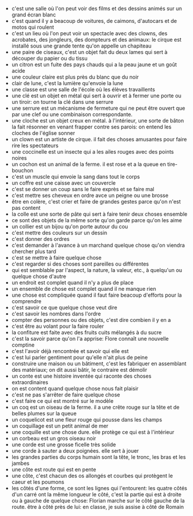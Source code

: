 - c'est une salle où l'on peut voir des films et des dessins animés sur un grand écran blanc
- c'est quand il y a beacoup de voitures, de caimons, d'autocars et de motos qui roulent
- c'est un lieu où l'on peut voir un spectacle avec des clowns, des acrobates, des jongleurs, des dompteurs et des animaux: le cirque est installé sous une grande tente qu'on appelle un chapiteau
- une paire de ciseaux, c'est un objet fait du deux lames qui sert à découper du papier ou du tissu
- un citron est un fuite des pays chauds qui a la peau jaune et un goût acide
- une couleur claire est plus près du blanc que du noir
- clair de lune, c'est la lumière qu'envoie la lune
- une classe est une salle de l'école où les élèves travaillents
- une clé est un objet en métal qui sert à ouvrir et à fermer une porte ou un tiroir: on tourne la clé dans une serrure
- une serrure est un mécanisme de fermeture qui ne peut être ouvert que par une clef ou une combinaison correspondante.
- une cloche est un objet creux en métal. à l'intérieur, une sorte de bâton la fait résonner en venant frapper contre ses parois: on entend les cloches de l'église sonner
- un clown est un artiste de cirque. il fait des choses amusantes pour faire rire les spectateurs
- une coccinelle est un insecte qui a les ailes rouges avec des points noires
- un cochon est un animal de la ferme. il est rose et a la queue en tire-bouchon
- c'est un muscle qui envoie la sang dans tout le corps
- un coffre est une caisse avec un couvercle
- c'est se donner un coup sans le faire exprès et se faire mal
- c'est mettre ses cheveux en ordre avce un peigne ou une brosse
- être en colère, c'est crier et faire de grandes gestes parce qu'on n'est pas content
- la colle est une sorte de pâte qui sert à faire tenir deux choses ensemble
- ce sont des objets de la même sorte qu'on garde parce qu'on les aime
- un collier est un bijou qu'on porte autour du cou
- c'est mettre des couleurs sur un dessin
- c'est donner des ordres
- c'est demander à l'avance à un marchand quelque chose qu'on viendra chercher plus tard
- c'est se mettre à faire quelque chose
- c'est regarder si des choses sont pareilles ou différentes
- qui est semblable par l'aspect, la nature, la valeur, etc., à quelqu'un ou quelque chose d'autre
- un endroit est complet quand il n'y a plus de place
- un ensemble de chose est complet quand il ne manque rien
- une chose est compliquée quand il faut faire beacoup d'efforts pour la comprendre
- c'est savoir ce que quelque chose veut dire
- c'est savoir les nombres dans l'ordre
- compter des personnes ou des objets, c'est dire combien il y en a
- c'est être au volant pour la faire rouler
- la confiture est faite avec des fruits cuits mélangés à du sucre
- c'est la savoir parce qu'on l'a apprise: Flore connaît une nouvelle comptine
- c'est l'avoir déjà rencontrée et savoir qui elle est
- c'est lui parler gentiment pour qu'elle n'ait plus de peine
- construire une maison ou un bâtiment, c'est les fabriquer en assemblant des matériaux; on dit aussi bâtir, le contraire est démolir
- un conte est une histoire inventée qui raconte des choses extraordinaires
- on est content quand quelque chose nous fait plaisir
- c'est ne pas s'arrêter de faire quelque chose
- c'est faire ce qui est montré sur le modèle
- un coq est un oiseau de la ferme. il a une crête rouge sur la tête et de belles plumes sur la queue
- un coquelicot est une fleur rouge qui pousse dans les champs
- un coquillage est un petit animal de mer
- une coquille est une chose dure. elle protège ce qui est à l'intérieur
- un corbeau est un gros oiseau noir
- une corde est une grosse ficelle très solide
- une corde à sauter a deux poignées. elle sert à jouer
- les grandes parties du corps humain sont la tête, le tronc, les bras et les jambes
- une côte est route qui est en pente
- une côte, c'est chacun des os allongés et courbes qui protègent le caeur et les poumons
- les côtés d'une forme, ce sont les lignes qui l'entourent: les quatre côtés d'un carré ont la même longueur
  le côté, c'est la partie qui est à droite ou à gauche de quelque chose: Florian marche sur le côté gauche de la route.
  être à côté près de lui: en classe, je suis assise à côté de Romain